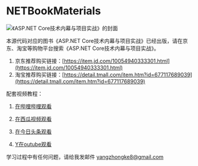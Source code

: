 # NETBookMaterials

![《ASP.NET Core技术内幕与项目实战》的封面](https://raw.githubusercontent.com/yangzhongke/NETBookMaterials/main/Resources/cover.jpg)

本源代码对应的图书《ASP.NET Core技术内幕与项目实战》已经出版，请在京东、淘宝等购物平台搜索《ASP.NET Core技术内幕与项目实战》。

1. 京东推荐购买链接：[https://item.jd.com/10054940333301.html](https://item.jd.com/10054940333301.html)
2. 淘宝推荐购买链接：[https://detail.tmall.com/item.htm?id=677117689039](https://detail.tmall.com/item.htm?id=677117689039)

配套视频教程：

1. [在哔哩哔哩观看](https://www.bilibili.com/video/BV1pK41137He)

2. [在西瓜视频观看](https://www.ixigua.com/7064021159750140420)

3. [在今日头条观看](https://www.toutiao.com/video/7062531918184579616)

4. [Y在outube观看](https://www.youtube.com/watch?v=0HcIQOaqBwE&list=PL9sJKk6XPMxehYCui7OysUV6trlBbJ4T_)

学习过程中有任何问题，请给我发邮件 yangzhongke8@gmail.com